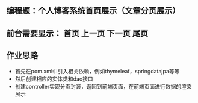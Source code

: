 ## 编程题：个人博客系统首页展示（文章分页展示）

## 前台需要显示： 首页 上一页 下一页 尾页

## 作业思路

* 首先在pom.xml中引入相关依赖，例如thymeleaf，springdatajpa等等
* 然后创建相应的实体类和dao接口
* 创建controller实现分页封装，返回到前端页面，在前端页面进行数据的渲染展示

